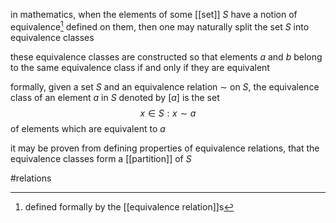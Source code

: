 in mathematics, when the elements of some [[set]] $S$ have a notion of equivalence[^1] defined on them, then one may naturally split the set $S$ into equivalence classes 

these equivalence classes are constructed so that elements $a$ and $b$ belong to the same equivalence class if and only if they are equivalent

formally, given a set $S$ and an equivalence relation $\sim$ on $S$, the equivalence class of an element $a$ in $S$ denoted by $[a]$ is the set
$$x\in S : x\sim a$$
of elements which are equivalent to $a$

it may be proven from defining properties of equivalence relations, that the equivalence classes form a [[partition]] of $S$

#relations 

[^1]: defined formally by the [[equivalence relation]]s 